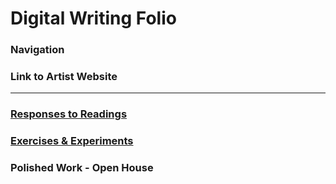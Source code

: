 # Digital Writing Folio

### Navigation

### Link to Artist Website

---

### [Responses to Readings](readings.md)

### [Exercises & Experiments](exercises.md)

### Polished Work - Open House

